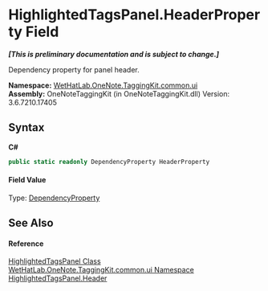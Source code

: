 # HighlightedTagsPanel.HeaderProperty Field
 _**\[This is preliminary documentation and is subject to change.\]**_

Dependency property for panel header.

**Namespace:**&nbsp;<a href="043a9407-ac38-b3ac-7348-a6090af495ad.md">WetHatLab.OneNote.TaggingKit.common.ui</a><br />**Assembly:**&nbsp;OneNoteTaggingKit (in OneNoteTaggingKit.dll) Version: 3.6.7210.17405

## Syntax

**C#**<br />
``` C#
public static readonly DependencyProperty HeaderProperty
```


#### Field Value
Type: <a href="http://msdn2.microsoft.com/en-us/library/ms589318" target="_blank">DependencyProperty</a>

## See Also


#### Reference
<a href="1ffdd49a-8be7-2721-c076-b0ac663ecd27.md">HighlightedTagsPanel Class</a><br /><a href="043a9407-ac38-b3ac-7348-a6090af495ad.md">WetHatLab.OneNote.TaggingKit.common.ui Namespace</a><br /><a href="a72dd377-88a4-dbd4-ed3b-cd70e8ccbb07.md">HighlightedTagsPanel.Header</a><br />
